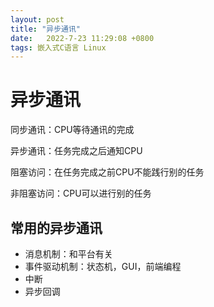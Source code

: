 ```yaml
---
layout: post
title: "异步通讯"
date:   2022-7-23 11:29:08 +0800
tags: 嵌入式C语言 Linux
---
```


# 异步通讯



同步通讯：CPU等待通讯的完成

异步通讯：任务完成之后通知CPU

阻塞访问：在任务完成之前CPU不能践行别的任务

非阻塞访问：CPU可以进行别的任务





## 常用的异步通讯

+ 消息机制：和平台有关
+ 事件驱动机制：状态机，GUI，前端编程
+ 中断
+ 异步回调

